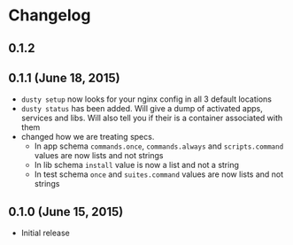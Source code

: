 # Changelog

## 0.1.2

## 0.1.1 (June 18, 2015)
  * `dusty setup` now looks for your nginx config in all 3 default locations
  * `dusty status` has been added.  Will give a dump of activated apps, services and libs.  Will also tell you if their is a container associated with them
  * changed how we are treating specs.
    * In app schema `commands.once`, `commands.always` and `scripts.command` values are now lists and not strings
    * In lib schema `install` value is now a list and not a string
    * In test schema `once` and `suites.command` values are now lists and not strings

## 0.1.0 (June 15, 2015)
  * Initial release
